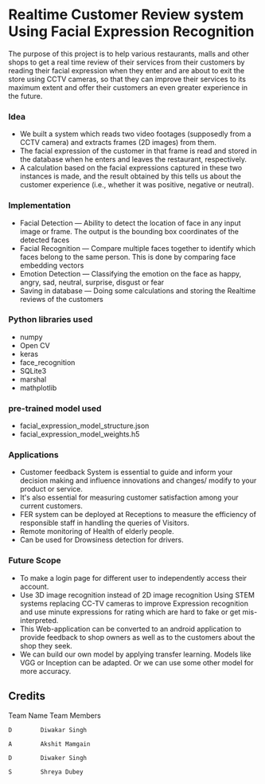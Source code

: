 # Realtime Customer Review system Using Facial Expression Recognition

The purpose of this project is to help various restaurants, malls and other shops to get a real time review of their services from their customers by reading their facial expression when they enter and are about to exit the store using CCTV cameras, so that they can improve their services to its maximum extent and offer their customers an even  greater experience in the future.

### Idea
* We built a system which reads two video footages (supposedly from a CCTV camera) and extracts frames (2D images) from them.
* The facial expression of the customer in that frame is read and stored in the database when he enters and leaves the restaurant, respectively.
* A calculation based on the facial expressions captured in these two instances is made, and the result obtained by this tells us about the customer experience (i.e., whether it was positive, negative or neutral).

### Implementation
* Facial Detection — Ability to detect the location of face in any input image or frame. The output is the bounding box coordinates of the detected faces
* Facial Recognition — Compare multiple faces together to identify which faces belong to the same person. This is done by comparing face embedding vectors
* Emotion Detection — Classifying the emotion on the face as happy, angry, sad, neutral, surprise, disgust or fear
* Saving in database — Doing some calculations and storing the Realtime reviews of the customers

### Python libraries used
* numpy
* Open CV
* keras
* face_recognition
* SQLite3
* marshal
* mathplotlib

### pre-trained model used
* facial_expression_model_structure.json
* facial_expression_model_weights.h5

### Applications
* Customer feedback System is essential to guide and inform your decision making and influence innovations and changes/ modify to your product or service.
* It's also essential for measuring customer satisfaction among your current customers. 
* FER system can be deployed at Receptions to measure the efficiency of responsible staff in handling the queries of Visitors.
* Remote monitoring of Health of elderly people.
* Can be used for Drowsiness detection for drivers.

### Future Scope
* To make a login page for different user to independently access their account.
* Use 3D image recognition instead of 2D image recognition Using STEM systems replacing CC-TV cameras to improve Expression recognition and use minute expressions for rating which are hard to fake or get mis-interpreted.
* This Web-application can be converted to an android application to provide feedback to shop owners as well as to the customers about the shop they seek.
* We can build our own model by applying transfer learning. Models like VGG or Inception can be adapted. Or we can use some other model for more accuracy.

## Credits

Team Name        Team Members

    D        Diwakar Singh
    
    A        Akshit Mamgain
    
    D        Diwaker Singh
    
    S        Shreya Dubey
